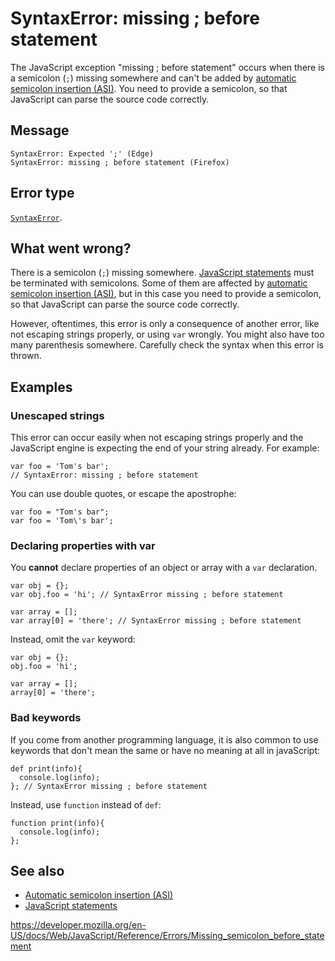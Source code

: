 SyntaxError: missing ; before statement
=======================================

The JavaScript exception "missing ; before statement" occurs when there is a semicolon (`;`) missing somewhere and can't be added by [automatic semicolon insertion (ASI)](../lexical_grammar#automatic_semicolon_insertion). You need to provide a semicolon, so that JavaScript can parse the source code correctly.

Message
-------

    SyntaxError: Expected ';' (Edge)
    SyntaxError: missing ; before statement (Firefox)

Error type
----------

[`SyntaxError`](../global_objects/syntaxerror).

What went wrong?
----------------

There is a semicolon (`;`) missing somewhere. [JavaScript statements](https://developer.mozilla.org/en-US/docs/Web/JavaScript/Reference/Statements) must be terminated with semicolons. Some of them are affected by [automatic semicolon insertion (ASI)](../lexical_grammar#automatic_semicolon_insertion), but in this case you need to provide a semicolon, so that JavaScript can parse the source code correctly.

However, oftentimes, this error is only a consequence of another error, like not escaping strings properly, or using `var` wrongly. You might also have too many parenthesis somewhere. Carefully check the syntax when this error is thrown.

Examples
--------

### Unescaped strings

This error can occur easily when not escaping strings properly and the JavaScript engine is expecting the end of your string already. For example:

    var foo = 'Tom's bar';
    // SyntaxError: missing ; before statement

You can use double quotes, or escape the apostrophe:

    var foo = "Tom's bar";
    var foo = 'Tom\'s bar';

### Declaring properties with var

You **cannot** declare properties of an object or array with a `var` declaration.

    var obj = {};
    var obj.foo = 'hi'; // SyntaxError missing ; before statement

    var array = [];
    var array[0] = 'there'; // SyntaxError missing ; before statement

Instead, omit the `var` keyword:

    var obj = {};
    obj.foo = 'hi';

    var array = [];
    array[0] = 'there';

### Bad keywords

If you come from another programming language, it is also common to use keywords that don't mean the same or have no meaning at all in javaScript:

    def print(info){
      console.log(info);
    }; // SyntaxError missing ; before statement

Instead, use `function` instead of `def`:

    function print(info){
      console.log(info);
    };

See also
--------

-   [Automatic semicolon insertion (ASI)](../lexical_grammar#automatic_semicolon_insertion)
-   [JavaScript statements](https://developer.mozilla.org/en-US/docs/Web/JavaScript/Reference/Statements)

<a href="https://developer.mozilla.org/en-US/docs/Web/JavaScript/Reference/Errors/Missing_semicolon_before_statement" class="_attribution-link">https://developer.mozilla.org/en-US/docs/Web/JavaScript/Reference/Errors/Missing_semicolon_before_statement</a>
